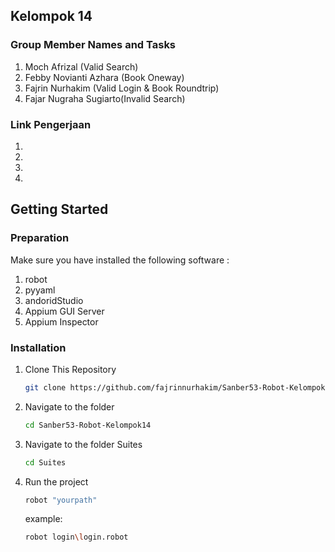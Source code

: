 ## Kelompok 14

### Group Member Names and Tasks

1. Moch Afrizal (Valid Search)
2. Febby Novianti Azhara (Book Oneway)
3. Fajrin Nurhakim (Valid Login & Book Roundtrip)
4. Fajar Nugraha Sugiarto(Invalid Search)

### Link Pengerjaan

1.
2.
3.
4.

## Getting Started

### Preparation

Make sure you have installed the following software :

1. robot
2. pyyaml
3. andoridStudio
4. Appium GUI Server
5. Appium Inspector

### Installation

1. Clone This Repository

    ```bash
    git clone https://github.com/fajrinnurhakim/Sanber53-Robot-Kelompok14.git

    ```

2. Navigate to the folder

    ```bash
    cd Sanber53-Robot-Kelompok14

    ```

3. Navigate to the folder Suites

    ```bash
    cd Suites
    ```

4. Run the project
    ```bash
    robot "yourpath"
    ```
    example:
    ```bash
    robot login\login.robot
    ```
